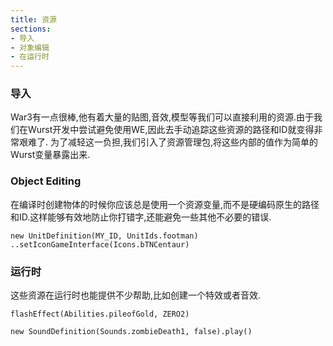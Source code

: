 ```yaml
---
title: 资源
sections:
- 导入
- 对象编辑
- 在运行时
---
```


### 导入

War3有一点很棒,他有着大量的贴图,音效,模型等我们可以直接利用的资源.由于我们在Wurst开发中尝试避免使用WE,因此去手动追踪这些资源的路径和ID就变得非常艰难了.
为了减轻这一负担,我们引入了资源管理包,将这些内部的值作为简单的Wurst变量暴露出来.


### Object Editing

在编译时创建物体的时候你应该总是使用一个资源变量,而不是硬编码原生的路径和ID.这样能够有效地防止你打错字,还能避免一些其他不必要的错误.


```wurst
new UnitDefinition(MY_ID, UnitIds.footman)
..setIconGameInterface(Icons.bTNCentaur)
```

### 运行时

这些资源在运行时也能提供不少帮助,比如创建一个特效或者音效.


```wurst
flashEffect(Abilities.pileofGold, ZERO2)

new SoundDefinition(Sounds.zombieDeath1, false).play()
```
